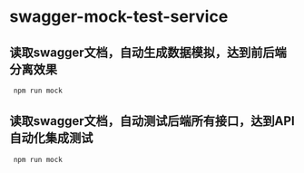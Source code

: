 # swagger-mock-test-service

## 读取swagger文档，自动生成数据模拟，达到前后端分离效果

```bash
 npm run mock
```

## 读取swagger文档，自动测试后端所有接口，达到API自动化集成测试

```test
 npm run mock
```